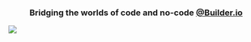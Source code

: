 

<h3 align="center">Bridging the worlds of code and no-code <a href="https://builder.io" target="_blank">@Builder.io</a></h3>

![](https://cdn.builder.io/api/v1/image/assets%2FYJIGb4i01jvw0SRdL5Bt%2F003add813b3149e9b56c17c2843cebde?format=webp&width=2000)
